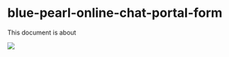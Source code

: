 # blue-pearl-online-chat-portal-form
This document is about 

![](https://github.com/hounaar/blue-pearl-online-chat-portal-form/src/logo.png)
